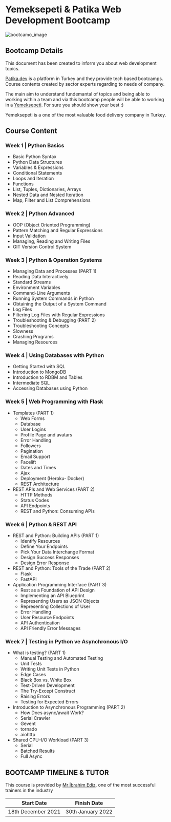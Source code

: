 # Yemeksepeti & Patika Web Development Bootcamp

![bootcamo_image](https://uploads-ssl.webflow.com/6097e0eca1e875de53031ff6/61838fe9e1ba4058be3d175d_yemeksepeti%20tw.png)


## Bootcamp Details
This document has been created to inform you about web development topics.

[Patika.dev](https://www.patika.dev/) is a platform in Turkey and they provide tech based bootcamps. Course contents created by sector experts regarding to needs of company.

The main aim to understand fundemantal of topics and being able to working within a team and via this bootcamp people will be able to working in a [Yemeksepeti](https://www.yemeksepeti.com/).
For sure you should show your best :)

Yemeksepeti is a one of the most valuable food delivery company in Turkey.

## Course Content

### Week 1 | Python Basics

- Basic Python Syntax
- Python Data Structures
- Variables & Expressions
- Conditional Statements
- Loops and Iteration
- Functions
- List, Tuples, Dictionaries, Arrays
- Nested Data and Nested Iteration
- Map, Filter and List Comprehensions

### Week 2 | Python Advanced

- OOP (Object Oriented Programming)
- Pattern Matching and Regular Expressions
- Input Validation
- Managing, Reading and Writing Files
- GIT Version Control System

### Week 3 | Python & Operation Systems

- Managing Data and Processes (PART 1)
- Reading Data Interactively
- Standard Streams
- Environment Variables
- Command-Line Arguments
- Running System Commands in Python
- Obtaining the Output of a System Command
- Log Files
- Filtering Log Files with Regular Expressions
- Troubleshooting & Debugging (PART 2)
- Troubleshooting Concepts
- Slowness
- Crashing Programs
- Managing Resources

### Week 4 | Using Databases with Python

- Getting Started with SQL
- Introduction to MongoDB 
- Introduction to RDBM and Tables
- Intermediate SQL
- Accessing Databases using Python 

### Week 5 | Web Programming with Flask

- Templates (PART 1)
    - Web Forms 
    - Database
    - User Logins
    - Profile Page and avatars
    - Error Handling
    - Followers
    - Pagination
    - Email Support
    - Facelift
    - Dates and Times
    - Ajax
    - Deployment (Heroku- Docker) 
    - REST Architecture
- REST APIs and Web Services (PART 2)
    - HTTP Methods
    - Status Codes
    - API Endpoints
    - REST and Python: Consuming APIs

### Week 6 | Python  & REST API  

- REST and Python: Building APIs (PART 1)
    - Identify Resources
    - Define Your Endpoints
    - Pick Your Data Interchange Format
    - Design Success Responses
    - Design Error Response
- REST and Python: Tools of the Trade (PART 2)
    - Flask
    - FastAPI
- Application Programming Interface (PART 3)
    - Rest as a Foundation of API Design
    - Implementing an API Blueprint
    - Representing Users as JSON Objects
    - Representing Collections of User
    - Error Handling
    - User Resource Endpoints
    - API Authentication
    - API Friendly Error Messages

### Week 7 | Testing in Python ve Asynchronous I/O

- What is testing? (PART 1)
    - Manual Testing and Automated Testing
    - Unit Tests
    - Writing Unit Tests in Python
    - Edge Cases
    - Black Box vs. White Box
    - Test-Driven Development
    - The Try-Except Construct
    - Raising Errors
    - Testing for Expected Errors
- Introduction to Asynchronous Programming  (PART 2)
    - How Does async/await Work? 
    - Serial Crawler 
    - Gevent
    - tornado 
    - aiohttp
- Shared CPU–I/O Workload  (PART 3)
    - Serial 
    - Batched Results 
    - Full Async 


## BOOTCAMP TIMELINE & TUTOR

This course is provided by [Mr İbrahim Ediz](https://github.com/ibrahimediz), one of the most successful trainers in the industry

| Start Date         | Finish Date       |
|--------------------|-------------------|
| 18th December 2021 | 30th January 2022 |



